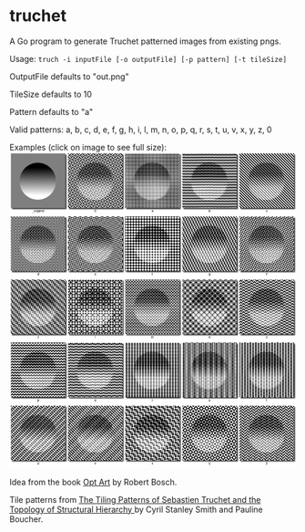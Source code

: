 # truchet

A Go program to generate Truchet patterned images from existing pngs.

Usage: `truch -i inputFile [-o outputFile] [-p pattern] [-t tileSize]`

OutputFile defaults to "out.png"

TileSize defaults to 10

Pattern defaults to "a"

Valid patterns: a, b, c, d, e, f, g, h, i, l, m, n, o, p, q, r, s, t, u, v, x, y, z, 0

Examples (click on image to see full size):
![patterns](github.com/bit101/truchet/demo/patterns.png)

Idea from the book [Opt Art](https://amzn.to/2w9CVVD) by Robert Bosch.

Tile patterns from [The Tiling Patterns of Sebastien Truchet and the Topology of Structural Hierarchy ](https://www.jstor.org/stable/1578535) by Cyril Stanley Smith and Pauline Boucher.
